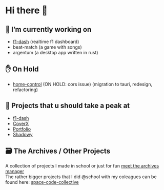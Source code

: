 # Hi there 👋 

## 🔭 I’m currently working on 

- [f1-dash](https://github.com/Slowlydev/f1-dash) (realtime f1 dashboard)
- beat-match (a game with songs)  
- argentum (a desktop app written in rust)

## ✋ On Hold

- [home-control](https://github.com/Slowlydev/home-control) (ON HOLD: cors issue) (migration to tauri, redesign, refactoring)

## 🔨 Projects that u should take a peak at

- [f1-dash](https://f1-dash.vercel.app)
- [CoverX](https://coverx.vercel.app/)
- [Portfolio](https://slowlydev.vercel.app)
- [Shadowy](https://shadowy.vercel.app/)

## 🗃️ The Archives / Other Projects

A collection of projects I made in school or just for fun [meet the archives manager](https://the-archives-manager.vercel.app)  
The rather bigger projects that I did @school with my coleagues can be found here: [space-code-collective](https://github.com/space-code-collective)
